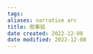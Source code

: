 ```yaml
---
tags: 
aliases: narrative arc
title: 叙事弧
date created: 2022-12-08
date modified: 2022-12-08
---
```

